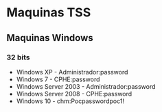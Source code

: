 # Maquinas TSS

## Maquinas Windows

### 32 bits

* Windows XP - Administrador:password
* Windows 7 - CPHE:password
* Windows Server 2003 - Administrador:password
* Windows Server 2008 - CPHE:password
* Windows 10 - chm:Pocpasswordpoc1!
